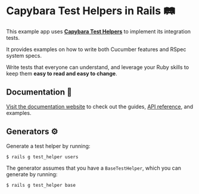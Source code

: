 [docs]: https://capybara-test-helpers.netlify.app/
[api]: https://capybara-test-helpers.netlify.app/api/
[library]: https://github.com/ElMassimo/capybara-compose

# Capybara Test Helpers in Rails 🛤

This example app uses [__Capybara Test Helpers__][library]
to implement its integration tests.

It provides examples on how to write both Cucumber features and RSpec system specs.

Write tests that everyone can understand, and leverage your Ruby skills to keep them __easy to read and easy to change__.

## Documentation 📖

[Visit the documentation website][docs] to check out the guides, [API reference][api], and examples.

## Generators ⚙️

Generate a test helper by running:

    $ rails g test_helper users

The generator assumes that you have a `BaseTestHelper`, which you can generate
by running:

    $ rails g test_helper base

